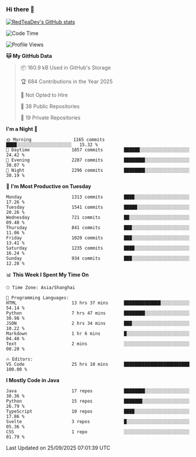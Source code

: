 ### Hi there 👋

<!--
**RedTeaDev/RedTeaDev** is a ✨ _special_ ✨ repository because its `README.md` (this file) appears on your GitHub profile.

Here are some ideas to get you started:

- 🔭 I’m currently working on ...
- 🌱 I’m currently learning ...
- 👯 I’m looking to collaborate on ...
- 🤔 I’m looking for help with ...
- 💬 Ask me about ...
- 📫 How to reach me: ...
- 😄 Pronouns: ...
- ⚡ Fun fact: ...
-->

<!--
[![wakatime](https://wakatime.com/badge/user/6b101ed0-04c0-4490-9283-eb61f2efff96.svg)](https://wakatime.com/@6b101ed0-04c0-4490-9283-eb61f2efff96)
!-->

[![RedTeaDev's GitHub stats](https://github-readme-stats.vercel.app/api?username=RedTeaDev\&include_all_commits=true)](https://github.com/anuraghazra/github-readme-stats)
<!--
[![willianrod's wakatime stats](https://github-readme-stats.vercel.app/api/wakatime?username=RedTeaDev)](https://github.com/anuraghazra/github-readme-stats)
!-->
<!--START_SECTION:waka-->
![Code Time](http://img.shields.io/badge/Code%20Time-3%2C525%20hrs%2059%20mins-blue)

![Profile Views](http://img.shields.io/badge/Profile%20Views-3-blue)

**🐱 My GitHub Data** 

> 📦 160.9 kB Used in GitHub's Storage 
 > 
> 🏆 684 Contributions in the Year 2025
 > 
> 🚫 Not Opted to Hire
 > 
> 📜 38 Public Repositories 
 > 
> 🔑 19 Private Repositories 
 > 
**I'm a Night 🦉** 

```text
🌞 Morning                1165 commits        ████░░░░░░░░░░░░░░░░░░░░░   15.32 % 
🌆 Daytime                1857 commits        ██████░░░░░░░░░░░░░░░░░░░   24.42 % 
🌃 Evening                2287 commits        ████████░░░░░░░░░░░░░░░░░   30.07 % 
🌙 Night                  2296 commits        ████████░░░░░░░░░░░░░░░░░   30.19 % 
```
📅 **I'm Most Productive on Tuesday** 

```text
Monday                   1313 commits        ████░░░░░░░░░░░░░░░░░░░░░   17.26 % 
Tuesday                  1541 commits        █████░░░░░░░░░░░░░░░░░░░░   20.26 % 
Wednesday                721 commits         ██░░░░░░░░░░░░░░░░░░░░░░░   09.48 % 
Thursday                 841 commits         ███░░░░░░░░░░░░░░░░░░░░░░   11.06 % 
Friday                   1020 commits        ███░░░░░░░░░░░░░░░░░░░░░░   13.41 % 
Saturday                 1235 commits        ████░░░░░░░░░░░░░░░░░░░░░   16.24 % 
Sunday                   934 commits         ███░░░░░░░░░░░░░░░░░░░░░░   12.28 % 
```


📊 **This Week I Spent My Time On** 

```text
🕑︎ Time Zone: Asia/Shanghai

💬 Programming Languages: 
HTML                     13 hrs 37 mins      ██████████████░░░░░░░░░░░   54.14 % 
Python                   7 hrs 47 mins       ████████░░░░░░░░░░░░░░░░░   30.98 % 
JSON                     2 hrs 34 mins       ███░░░░░░░░░░░░░░░░░░░░░░   10.22 % 
Markdown                 1 hr 6 mins         █░░░░░░░░░░░░░░░░░░░░░░░░   04.40 % 
Text                     2 mins              ░░░░░░░░░░░░░░░░░░░░░░░░░   00.20 % 

🔥 Editors: 
VS Code                  25 hrs 10 mins      █████████████████████████   100.00 % 
```

**I Mostly Code in Java** 

```text
Java                     17 repos            ████████░░░░░░░░░░░░░░░░░   30.36 % 
Python                   15 repos            ███████░░░░░░░░░░░░░░░░░░   26.79 % 
TypeScript               10 repos            ████░░░░░░░░░░░░░░░░░░░░░   17.86 % 
Svelte                   3 repos             █░░░░░░░░░░░░░░░░░░░░░░░░   05.36 % 
CSS                      1 repo              ░░░░░░░░░░░░░░░░░░░░░░░░░   01.79 % 
```




 Last Updated on 25/09/2025 07:01:39 UTC
<!--END_SECTION:waka-->


